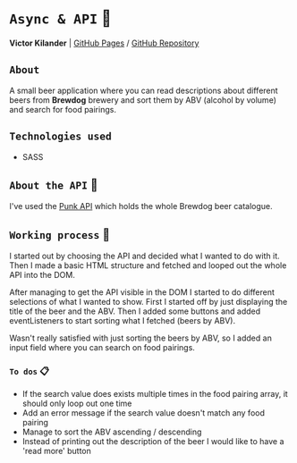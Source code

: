 # `Async & API` :satellite:

__Victor Kilander__ | [GitHub Pages](https://vctrklndr.github.io/JavaScript-AJAX) / [GitHub Repository](https://github.com/vctrklndr/JavaScript-AJAX)

## `About`
A small beer application where you can read descriptions about different beers from __Brewdog__ brewery and sort them by ABV (alcohol by volume) and search for food pairings.

## `Technologies used`
- SASS

## `About the API` :beer:
I've used the [Punk API](https://punkapi.com) which holds the whole Brewdog beer catalogue. 

## `Working process` :wrench:
I started out by choosing the API and decided what I wanted to do with it. Then I made a basic HTML structure and fetched and looped out the whole API into the DOM.

After managing to get the API visible in the DOM I started to do different selections of what I wanted to show. First I started off by just displaying the title of the beer and the ABV. Then I added some buttons and added eventListeners to start sorting what I fetched (beers by ABV).

Wasn't really satisfied with just sorting the beers by ABV, so I added an input field where you can search on food pairings.

### `To dos` :clipboard:
- If the search value does exists multiple times in the food pairing array, it should only loop out one time
- Add an error message if the search value doesn't match any food pairing
- Manage to sort the ABV ascending / descending
- Instead of printing out the description of the beer I would like to have a 'read more' button